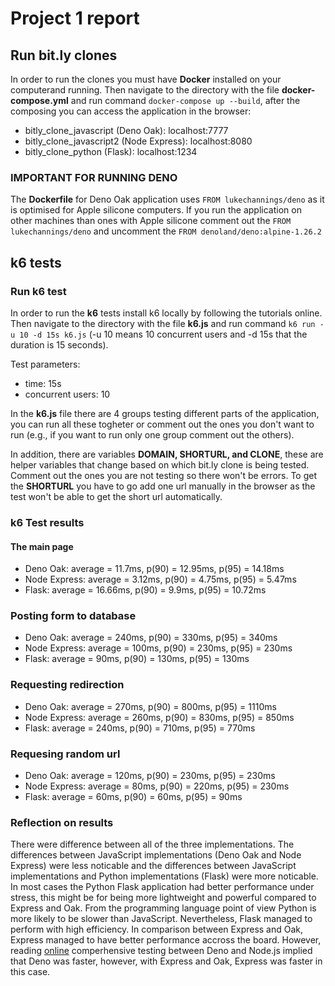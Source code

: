 # Project 1 report

## Run bit.ly clones

In order to run the clones you must have **Docker** installed on your computerand running. Then navigate to the directory with the file **docker-compose.yml** and run command `docker-compose up --build`, after the composing you can access the application in the browser:

- bitly_clone_javascript (Deno Oak): localhost:7777
- bitly_clone_javascript2 (Node Express): localhost:8080
- bitly_clone_python (Flask): localhost:1234

### IMPORTANT FOR RUNNING DENO

The **Dockerfile** for Deno Oak application uses `FROM lukechannings/deno` as it is optimised for Apple silicone computers. If you run the application on other machines than ones with Apple silicone comment out the `FROM lukechannings/deno` and uncomment the `FROM denoland/deno:alpine-1.26.2`


## k6 tests

### Run k6 test

In order to run the **k6** tests install k6 locally by following the tutorials online. Then navigate to the directory with the file **k6.js** and run command `k6 run -u 10 -d 15s k6.js` (-u 10 means 10 concurrent users and -d 15s that the duration is 15 seconds).

Test parameters:
- time: 15s
- concurrent users: 10

In the **k6.js** file there are 4 groups testing different parts of the application, you can run all these togheter or comment out the ones you don't want to run (e.g., if you want to run only one group comment out the others).

In addition, there are variables **DOMAIN, SHORTURL, and CLONE**, these are helper variables that change based on which bit.ly clone is being tested. Comment out the ones you are not testing so there won't be errors. To get the **SHORTURL** you have to go add one url manually in the browser as the test won't be able to get the short url automatically.

### k6 Test results

#### The main page

- Deno Oak: average = 11.7ms, p(90) = 12.95ms, p(95) = 14.18ms
- Node Express: average = 3.12ms, p(90) = 4.75ms, p(95) = 5.47ms
- Flask: average = 16.66ms, p(90) = 9.9ms, p(95) = 10.72ms

### Posting form to database

- Deno Oak: average = 240ms, p(90) = 330ms, p(95) = 340ms
- Node Express: average = 100ms, p(90) = 230ms, p(95) = 230ms
- Flask: average = 90ms, p(90) = 130ms, p(95) = 130ms

### Requesting redirection

- Deno Oak: average = 270ms, p(90) = 800ms, p(95) = 1110ms
- Node Express: average = 260ms, p(90) = 830ms, p(95) = 850ms
- Flask: average = 240ms, p(90) = 710ms, p(95) = 770ms

### Requesing random url

- Deno Oak: average = 120ms, p(90) = 230ms, p(95) = 230ms
- Node Express: average = 80ms, p(90) = 220ms, p(95) = 230ms
- Flask: average = 60ms, p(90) = 60ms, p(95) = 90ms

### Reflection on results

There were difference between all of the three implementations. The differences between JavaScript implementations (Deno Oak and Node Express) were less noticable and the differences between JavaScript implementations and Python implementations (Flask) were more noticable. In most cases the Python Flask application had better performance under stress, this might be for being more lightweight and powerful compared to Express and Oak. From the programming language point of view Python is more likely to be slower than JavaScript. Nevertheless, Flask managed to perform with high efficiency. In comparison between Express and Oak, Express managed to have better performance accross the board. However, reading [online](https://choubey.medium.com/performance-comparison-deno-vs-node-js-part-2-https-hello-name-be84f0afd053) comperhensive testing between Deno and Node.js implied that Deno was faster, however, with Express and Oak, Express was faster in this case.